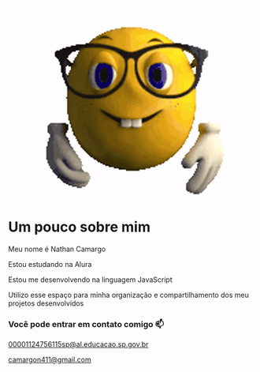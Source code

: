 ![](https://github.com/ABNATHANEM1D/ABNATHANEM1D/blob/main/ez.gif)

# Um pouco sobre mim

Meu nome é Nathan Camargo

Estou estudando na Alura

Estou me desenvolvendo na linguagem JavaScript

Utilizo esse espaço para minha organização e compartilhamento dos meu projetos desenvolvidos

### Você pode entrar em contato comigo 📫


00001124756115sp@al.educacao.sp.gov.br

camargon411@gmail.com
